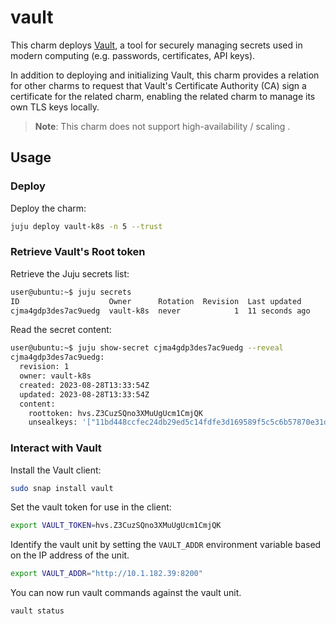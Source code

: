 # vault

This charm deploys [Vault][vault-upstream], a tool for securely managing
secrets used in modern computing (e.g. passwords, certificates, API keys).

In addition to deploying and initializing Vault, this charm provides a relation
for other charms to request that Vault's Certificate Authority (CA) sign a certificate 
for the related charm, enabling the related charm to manage its own TLS keys locally.

> **Note**: This charm does not support high-availability / scaling .

## Usage

### Deploy

Deploy the charm:
```bash
juju deploy vault-k8s -n 5 --trust
```

### Retrieve Vault's Root token

Retrieve the Juju secrets list:

```bash
user@ubuntu:~$ juju secrets
ID                    Owner      Rotation  Revision  Last updated
cjma4gdp3des7ac9uedg  vault-k8s  never            1  11 seconds ago
```

Read the secret content:

```bash
user@ubuntu:~$ juju show-secret cjma4gdp3des7ac9uedg --reveal
cjma4gdp3des7ac9uedg:
  revision: 1
  owner: vault-k8s
  created: 2023-08-28T13:33:54Z
  updated: 2023-08-28T13:33:54Z
  content:
    roottoken: hvs.Z3CuzSQno3XMuUgUcm1CmjQK
    unsealkeys: '["11bd448ccfec24db29ed5c14fdfe3d169589f5c5c6b57870e31d738aec623856"]'
```

### Interact with Vault

Install the Vault client:

```bash
sudo snap install vault
```

Set the vault token for use in the client:

```bash
export VAULT_TOKEN=hvs.Z3CuzSQno3XMuUgUcm1CmjQK
```

Identify the vault unit by setting the `VAULT_ADDR` environment variable based on the IP address of the unit.

```bash
export VAULT_ADDR="http://10.1.182.39:8200"
```

You can now run vault commands against the vault unit.

```bash
vault status
```

<!-- LINKS -->

[vault-upstream]: https://www.vaultproject.io/docs/what-is-vault/
